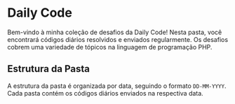 # Daily Code

Bem-vindo à minha coleção de desafios da Daily Code! Nesta pasta, você encontrará códigos diários resolvidos e enviados regularmente. Os desafios cobrem uma variedade de tópicos na linguagem de programação PHP.

## Estrutura da Pasta

A estrutura da pasta é organizada por data, seguindo o formato `DD-MM-YYYY`. Cada pasta contém os códigos diários enviados na respectiva data.

